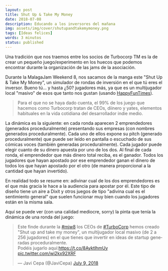 ```yaml
---
layout: post
title: Shut Up & Take My Money
date: 2018-07-08
description: Educando a los inversores del mañana
img: assets/img/cover/shutupandtakemymoney.png
tags: [Ideas felices]
words: 3 minutos
status: published
---
```


Una tradición que nos traemos entre los socios de Turbocorp TM es la de crear un pequeño juego/experimento en los huecos que podemos encontrar durante la organización de las jams de la asociación.

Durante la MalagaJam Weekend 8, nos sacamos de la manga este "Shut Up & Take My Money", un simulador de rondas de inversión en el que tú eres el inversor. Bueno tú... y hasta ¿50? jugadores más, ya que es un multijugador local "masivo" de esos que tanto nos gustan (usando [HappyFunTimes](http://docs.happyfuntimes.net/)).

<blockquote>Para el que no se haya dado cuenta, el 99% de los juego que hacemos como Turbocorp tratan de CEOs, diinero y yates, elementos habituales en la vida cotidiana del desarrollador indie medio.</blockquote>

La dinámica es la siguiente: en cada ronda aparecen 2 emprendedores (generados proceduralmente) presentando sus empresas (con nombres generados proceduralmente). Cada uno de ellos expone su pitch (generado proceduralmente) que puede ser leído en pantalla o escuchado de sus cómicas voces (también generadas proceduralmente). Cada jugador puede elegir cuanto de su dinero apuesta por uno de los dos. Al final de cada ronda, el emprendedor que más dinero total reciba, es el ganador. Todos los jugadores que hayan apostado por ese emprendedor ganan el dinero de todos los que hayan apostado por el otro (de manera proporcional a la cantidad que hayan invertido).

En realidad todo se resume en: adivinar cual de los dos emprendedores es el que más gracia le hace a la audiencia para apostar por él. Este tipo de diseño tiene un aire a Dixit y otros juegos de tipo "adivina cual es el sentimiento general" que suelen funcionar muy bien cuando los jugadores están en la misma sala.

Aquí se puede ver (con una calidad mediocre, sorry) la pinta que tenía la dinámica de una ronda del juego:

<blockquote class="twitter-tweet"><p lang="es" dir="ltr">Este finde durante la <a href="https://twitter.com/hashtag/mjw8?src=hash&amp;ref_src=twsrc%5Etfw">#mjw8</a> los CEOs de <a href="https://twitter.com/hashtag/TurboCorp?src=hash&amp;ref_src=twsrc%5Etfw">#TurboCorp</a> hemos creado &quot;Shut up and take my money&quot;, un multijugador local masivo (de 2 a 256 jugadores) en el que tienes que invertir en ideas de startup generadas proceduralmente.<br>Podéis jugarlo aquí:<a href="https://t.co/8AyktlhmUy">https://t.co/8AyktlhmUy</a> <a href="https://t.co/wi2kx92XRF">pic.twitter.com/wi2kx92XRF</a></p>&mdash; Javi Cepa (@JaviCepa) <a href="https://twitter.com/JaviCepa/status/1016256789850021889?ref_src=twsrc%5Etfw">July 9, 2018</a></blockquote> <script async src="https://platform.twitter.com/widgets.js" charset="utf-8"></script>